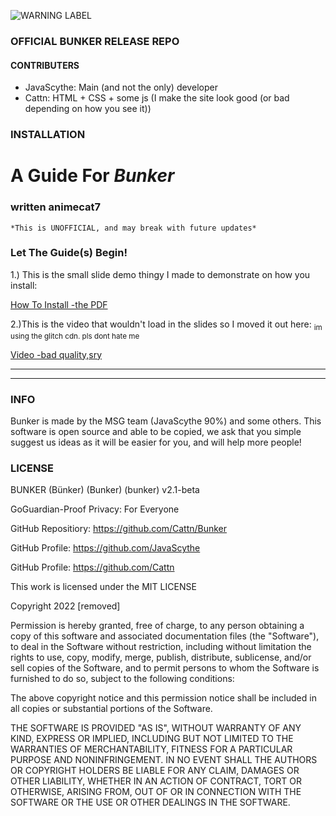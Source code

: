 ![WARNING LABEL](https://raw.githubusercontent.com/JavaScythe/Bunker/main/tao4tmdfkoad.png, "WARNING")
### OFFICIAL BUNKER RELEASE REPO
#### CONTRIBUTERS
- JavaScythe: Main (and not the only) developer
- Cattn: HTML + CSS + some js (I make the site look good (or bad depending on how you see it))
### INSTALLATION
# A Guide For _Bunker_
### written animecat7
```
*This is UNOFFICIAL, and may break with future updates*
```
### Let The Guide(s) Begin!

1.) This is the small slide demo thingy I made to demonstrate on how you install:

[How To Install -the PDF](https://github.com/JavaScythe/Bunker/files/8796075/Untitled.Jam.1.pdf)

2.)This is the video that wouldn't load in the slides so I moved it out here:
<sub>im using the glitch cdn. pls dont hate me</sub>

[Video -bad quality,sry](https://cdn.glitch.global/d0afa14c-637b-4c3f-a808-0655ff6a3ca6/Screen%20recording%202022-05-29%2011.23.01%20PM%20(online-video-cutter.com)%20(1).mp4?v=1653895029585)

***
***

### INFO
Bunker is made by the MSG team (JavaScythe 90%) and some others. This software is open source and able to be copied, we ask that you simple suggest us ideas as it will be easier for you, and will help more people!

### LICENSE

BUNKER (Bünker) (Bunker) (bunker) v2.1-beta

GoGuardian-Proof Privacy: For Everyone

GitHub Repositiory: https://github.com/Cattn/Bunker

GitHub Profile: https://github.com/JavaScythe

GitHub Profile: https://github.com/Cattn

This work is licensed under the MIT LICENSE

Copyright 2022 [removed]

Permission is hereby granted, free of charge, to any person obtaining a copy of this software and associated documentation files (the "Software"), to deal in the Software without restriction, including without limitation the rights to use, copy, modify, merge, publish, distribute, sublicense, and/or sell copies of the Software, and to permit persons to whom the Software is furnished to do so, subject to the following conditions:

The above copyright notice and this permission notice shall be included in all copies or substantial portions of the Software.

THE SOFTWARE IS PROVIDED "AS IS", WITHOUT WARRANTY OF ANY KIND, EXPRESS OR IMPLIED, INCLUDING BUT NOT LIMITED TO THE WARRANTIES OF MERCHANTABILITY, FITNESS FOR A PARTICULAR PURPOSE AND NONINFRINGEMENT. IN NO EVENT SHALL THE AUTHORS OR COPYRIGHT HOLDERS BE LIABLE FOR ANY CLAIM, DAMAGES OR OTHER LIABILITY, WHETHER IN AN ACTION OF CONTRACT, TORT OR OTHERWISE, ARISING FROM, OUT OF OR IN CONNECTION WITH THE SOFTWARE OR THE USE OR OTHER DEALINGS IN THE SOFTWARE.
